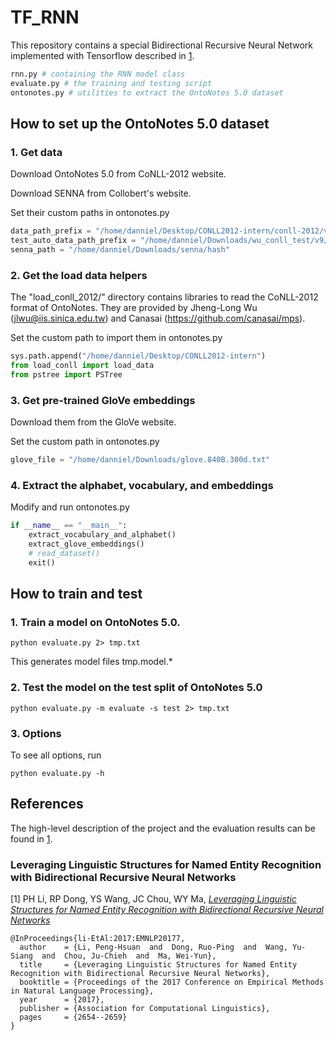 # TF_RNN
This repository contains a special Bidirectional Recursive Neural Network implemented with Tensorflow described in [1](#leveraging-linguistic-structures-for-named-entity-recognition-with-bidirectional-recursive-neural-networks).
```python
rnn.py # containing the RNN model class
evaluate.py # the training and testing script
ontonotes.py # utilities to extract the OntoNotes 5.0 dataset
```

## How to set up the OntoNotes 5.0 dataset
### 1. Get data

Download OntoNotes 5.0 from CoNLL-2012 website.

Download SENNA from Collobert's website.

Set their custom paths in ontonotes.py
```python
data_path_prefix = "/home/danniel/Desktop/CONLL2012-intern/conll-2012/v4/data"
test_auto_data_path_prefix = "/home/danniel/Downloads/wu_conll_test/v9/data"
senna_path = "/home/danniel/Downloads/senna/hash"
```

### 2. Get the load data helpers

The "load_conll_2012/" directory contains libraries to read the CoNLL-2012 format of OntoNotes. They are provided by Jheng-Long Wu (jlwu@iis.sinica.edu.tw) and Canasai (https://github.com/canasai/mps).

Set the custom path to import them in ontonotes.py
```python
sys.path.append("/home/danniel/Desktop/CONLL2012-intern")
from load_conll import load_data
from pstree import PSTree
```

### 3. Get pre-trained GloVe embeddings 

Download them from the GloVe website.

Set the custom path in ontonotes.py
```python
glove_file = "/home/danniel/Downloads/glove.840B.300d.txt"
```

### 4. Extract the alphabet, vocabulary, and embeddings

Modify and run ontonotes.py
```python
if __name__ == "__main__":
    extract_vocabulary_and_alphabet()
    extract_glove_embeddings()
    # read_dataset()
    exit()
```

## How to train and test
### 1. Train a model on OntoNotes 5.0.

```
python evaluate.py 2> tmp.txt
```
This generates model files tmp.model.*

### 2. Test the model on the test split of OntoNotes 5.0

```
python evaluate.py -m evaluate -s test 2> tmp.txt
```

### 3. Options

To see all options, run
```
python evaluate.py -h
```

## References
The high-level description of the project and the evaluation results can be found in [1](#leveraging-linguistic-structures-for-named-entity-recognition-with-bidirectional-recursive-neural-networks).

### Leveraging Linguistic Structures for Named Entity Recognition with Bidirectional Recursive Neural Networks

[1] PH Li, RP Dong, YS Wang, JC Chou, WY Ma, [*Leveraging Linguistic Structures for Named Entity Recognition with Bidirectional Recursive Neural Networks*](http://aclweb.org/anthology/D/D17/D17-1281.pdf)

```
@InProceedings{li-EtAl:2017:EMNLP20177,
  author    = {Li, Peng-Hsuan  and  Dong, Ruo-Ping  and  Wang, Yu-Siang  and  Chou, Ju-Chieh  and  Ma, Wei-Yun},
  title     = {Leveraging Linguistic Structures for Named Entity Recognition with Bidirectional Recursive Neural Networks},
  booktitle = {Proceedings of the 2017 Conference on Empirical Methods in Natural Language Processing},
  year      = {2017},
  publisher = {Association for Computational Linguistics},
  pages     = {2654--2659}
}
```
